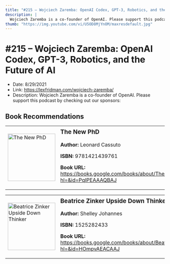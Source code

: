 ```yaml
---
title: "#215 – Wojciech Zaremba: OpenAI Codex, GPT-3, Robotics, and the Future of AI"
description: |
  Wojciech Zaremba is a co-founder of OpenAI. Please support this podcast by checking out our sponsors:"
thumb: "https://img.youtube.com/vi/U5OD8MjYnOM/maxresdefault.jpg"
---
```


# #215 – Wojciech Zaremba: OpenAI Codex, GPT-3, Robotics, and the Future of AI

  - Date: 8/29/2021
  - Link: https://lexfridman.com/wojciech-zaremba/
  - Description: Wojciech Zaremba is a co-founder of OpenAI. Please support this podcast by checking out our sponsors:

## Book Recommendations

<table style="border: none;"><tr style="border: none;"><td style="border: none;"><img src="https://books.google.com/books/content?id=PqIPEAAAQBAJ&printsec=frontcover&img=1&zoom=1&edge=curl&source=gbs_api" alt="The New PhD" width="150" style="vertical-align: top;"></td><td style="border: none; vertical-align: top;"><h3 style='margin-top: 5'>The New PhD</h3><p><strong>Author:</strong> Leonard Cassuto</p><p><strong>ISBN:</strong> 9781421439761</p><p><strong>Book URL:</strong> <a href="https://books.google.com/books/about/The_New_PhD.html?hl=&id=PqIPEAAAQBAJ">https://books.google.com/books/about/The_New_PhD.html?hl=&id=PqIPEAAAQBAJ</a></p></td></tr></table>
<table style="border: none;"><tr style="border: none;"><td style="border: none;"><img src="https://books.google.com/books/content?id=HOmpvAEACAAJ&printsec=frontcover&img=1&zoom=1&source=gbs_api" alt="Beatrice Zinker Upside Down Thinker" width="150" style="vertical-align: top;"></td><td style="border: none; vertical-align: top;"><h3 style='margin-top: 5'>Beatrice Zinker Upside Down Thinker</h3><p><strong>Author:</strong> Shelley Johannes</p><p><strong>ISBN:</strong> 1525282433</p><p><strong>Book URL:</strong> <a href="https://books.google.com/books/about/Beatrice_Zinker_Upside_Down_Thinker.html?hl=&id=HOmpvAEACAAJ">https://books.google.com/books/about/Beatrice_Zinker_Upside_Down_Thinker.html?hl=&id=HOmpvAEACAAJ</a></p></td></tr></table>
